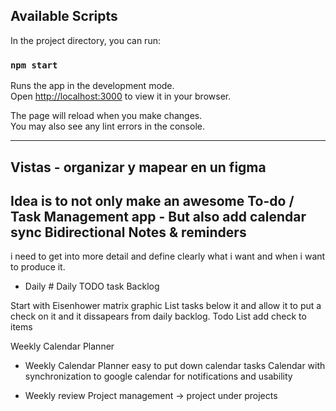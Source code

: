 ## Available Scripts

In the project directory, you can run:

### `npm start`

Runs the app in the development mode.\
Open [http://localhost:3000](http://localhost:3000) to view it in your browser.

The page will reload when you make changes.\
You may also see any lint errors in the console.

------------------------------------------------

## Vistas - organizar y mapear en un figma
## Idea is to not only make an awesome To-do / Task Management app - But also add calendar sync Bidirectional Notes & reminders
i need to get into more detail and define clearly what i want and when i want to produce it. 

- Daily # Daily TODO task Backlog

Start with Eisenhower matrix graphic 
List tasks below it and allow it to put a check on it and it dissapears from daily backlog.
Todo List add check to items

Weekly Calendar Planner 

- Weekly Calendar Planner 
easy to put down calendar tasks
Calendar with synchronization to google calendar for notifications and usability

- Weekly review
Project management -> project under projects
